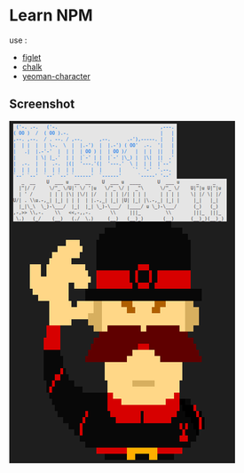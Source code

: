 # Learn NPM

use :

- [figlet](https://www.npmjs.com/package/figlet)
- [chalk](https://www.npmjs.com/package/chalk)
- [yeoman-character](https://www.npmjs.com/package/yeoman-character)

## Screenshot

![screenshot](./learn-npm.png)
